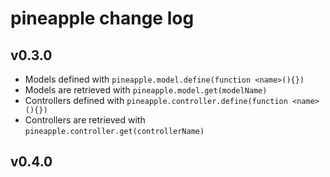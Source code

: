 pineapple change log
========

## v0.3.0
- Models defined with `pineapple.model.define(function <name>(){})`
- Models are retrieved with `pineapple.model.get(modelName)`
- Controllers defined with `pineapple.controller.define(function <name>(){})` 
- Controllers are retrieved with `pineapple.controller.get(controllerName)`

## v0.4.0
